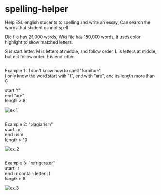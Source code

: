 # spelling-helper
Help ESL english students to spelling and write an essay, Can search the words that student cannot spell

Dic file has 29,000 words,
Wiki file has 150,000 words,
It uses color highlight to show matched letters.

S is start letter.
M is letters at middle, and follow order.
L is letters at middle, but not follow order.
E is end letter.

##

Example 1 : I don't know how to spell "furniture"    
I only know the word start with "f", end with "ure", and its length more than 8

start "f"   
end "ure"   
length > 8    

![ex_1](https://user-images.githubusercontent.com/98500513/153248560-daf6b851-7874-4f5a-acfd-61347813b844.jpg)

##

Example 2: "plagiarism"   
start : p    
end : ism   
length > 10   

![ex_2](https://user-images.githubusercontent.com/98500513/153248725-44625410-027d-49c0-b860-dd3557c7b5aa.jpg)

##

Example 3: "refrigerator"     
start : r    
end : r
contain letter : f   
length > 8    

![ex_3](https://user-images.githubusercontent.com/98500513/153248783-41891a0b-6a6f-4e21-8b10-d7dc07fccde6.jpg)





